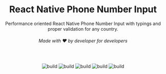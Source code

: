 <h1 align="center">React Native Phone Number Input
</h1>

<p align="center">Performance oriented React Native Phone Number Input with typings and proper validation for any country.
</p>

<h6 align="center">Made with ❤️ by developer for developers</h6>

<br>
<p align="center">
  <img src="https://github.com/rohitrehan/react-native-paper-phone-input/actions/workflows/release.yml/badge.svg" alt="build"/>
  <img src="https://github.com/rohitrehan/react-native-paper-phone-input/actions/workflows/publish-to-npm.yml/badge.svg" alt="build"/>
  <img src="https://img.shields.io/github/issues/rohitrehan/react-native-paper-phone-input" alt="build"/>
  <img src="https://img.shields.io/github/issues-pr/rohitrehan/react-native-paper-phone-input" alt="build"/>
  <img src="http://img.shields.io/:license-mit-blue.svg?style=flat-square" alt="build"/>
</p>

